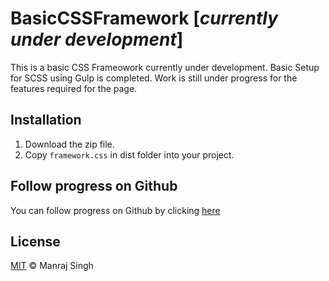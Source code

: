 # BasicCSSFramework [*currently under development*]
This is a basic CSS Frameowork currently under development. Basic Setup for SCSS using Gulp is completed. Work is still under progress for the features required for the page.

## Installation

1. Download the zip file.
2. Copy `framework.css` in dist folder into your project.

## Follow progress on Github

You can follow progress on Github by clicking [here](https://github.com/ManrajGrover/BasicCSSFramework)

## License

[MIT](https://github.com/ManrajGrover/BasicCSSFramework/blob/master/LICENSE) © Manraj Singh
